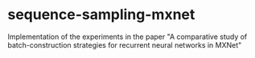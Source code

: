 # sequence-sampling-mxnet
Implementation of the experiments in the paper "A comparative study of batch-construction strategies for recurrent neural networks in MXNet"
